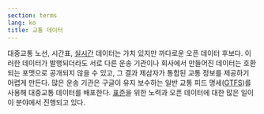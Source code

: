 ```yaml
---
section: terms
lang: ko
title: 교통 데이터
---
```


대중교통 노선, 시간표, [실시간](../real-time/) 데이터는 가치 있지만 까다로운 오픈 데이터 후보다. 이러한 데이터가 발행되더라도 서로 다른 운송 기관이나 회사에서 만들어진 데이터는 호환되는 포맷으로 공개되지 않을 수 있고, 그 결과 제삼자가 통합된 교통 정보를 제공하기 어렵게 만든다. 많은 운송 기관은 구글이 유지 보수하는 일반 교통 피드 명세([GTFS](https://developers.google.com/transit/))를 사용해 대중교통 데이터를 배포한다. [표준](../standard/)을 위한 노력과 오픈 데이터에 대한 많은 일이 이 분야에서 진행되고 있다.
